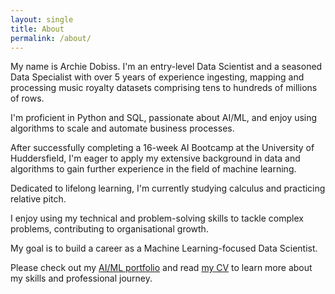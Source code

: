 ```yaml
---
layout: single
title: About
permalink: /about/
---
```


My name is Archie Dobiss. I'm an entry-level Data Scientist and a seasoned Data Specialist with over 5 years of experience ingesting, mapping and processing music royalty datasets comprising tens to hundreds of millions of rows.

I'm proficient in Python and SQL, passionate about AI/ML, and enjoy using algorithms to scale and automate business processes.

After successfully completing a 16-week AI Bootcamp at the University of Huddersfield, I'm eager to apply my extensive background in data and algorithms to gain further experience in the field of machine learning.

Dedicated to lifelong learning, I'm currently studying calculus and practicing relative pitch.

I enjoy using my technical and problem-solving skills to tackle complex problems, contributing to organisational growth.

My goal is to build a career as a Machine Learning-focused Data Scientist. 

Please check out my [AI/ML portfolio](/projects) and read [my CV](/assets/archie-dobiss-cv.pdf) to learn more about my skills and professional journey.